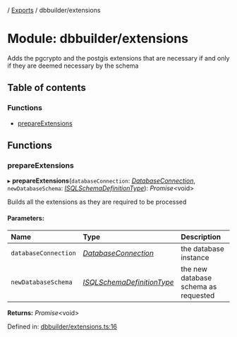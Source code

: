 [](../README.md) / [Exports](../modules.md) / dbbuilder/extensions

# Module: dbbuilder/extensions

Adds the pgcrypto and the postgis extensions that are necessary if and only if they
are deemed necessary by the schema

## Table of contents

### Functions

- [prepareExtensions](dbbuilder_extensions.md#prepareextensions)

## Functions

### prepareExtensions

▸ **prepareExtensions**(`databaseConnection`: [*DatabaseConnection*](../classes/database.databaseconnection.md), `newDatabaseSchema`: [*ISQLSchemaDefinitionType*](../interfaces/sql.isqlschemadefinitiontype.md)): *Promise*<void\>

Builds all the extensions as they are required to be processed

#### Parameters:

Name | Type | Description |
:------ | :------ | :------ |
`databaseConnection` | [*DatabaseConnection*](../classes/database.databaseconnection.md) | the database instance   |
`newDatabaseSchema` | [*ISQLSchemaDefinitionType*](../interfaces/sql.isqlschemadefinitiontype.md) | the new database schema as requested    |

**Returns:** *Promise*<void\>

Defined in: [dbbuilder/extensions.ts:16](https://github.com/onzag/itemize/blob/0569bdf2/dbbuilder/extensions.ts#L16)
